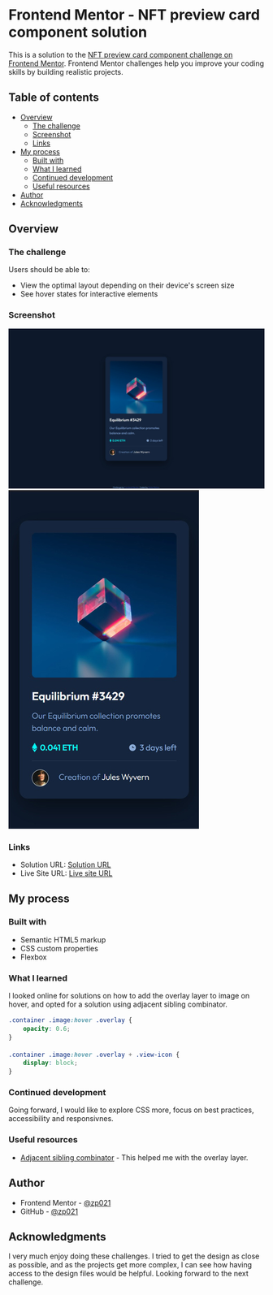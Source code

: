 # Frontend Mentor - NFT preview card component solution

This is a solution to the [NFT preview card component challenge on Frontend Mentor](https://www.frontendmentor.io/challenges/nft-preview-card-component-SbdUL_w0U). Frontend Mentor challenges help you improve your coding skills by building realistic projects.

## Table of contents

- [Overview](#overview)
  - [The challenge](#the-challenge)
  - [Screenshot](#screenshot)
  - [Links](#links)
- [My process](#my-process)
  - [Built with](#built-with)
  - [What I learned](#what-i-learned)
  - [Continued development](#continued-development)
  - [Useful resources](#useful-resources)
- [Author](#author)
- [Acknowledgments](#acknowledgments)

## Overview

### The challenge

Users should be able to:

- View the optimal layout depending on their device's screen size
- See hover states for interactive elements

### Screenshot

![](./desktop.jpg)
![](./mobile.jpg)

### Links

- Solution URL: [Solution URL](https://your-solution-url.com)
- Live Site URL: [Live site URL](https://zp021-nft-preview-card-component.netlify.app)

## My process

### Built with

- Semantic HTML5 markup
- CSS custom properties
- Flexbox

### What I learned

I looked online for solutions on how to add the overlay layer to image on hover, and opted for a solution using adjacent sibling combinator.

```css
.container .image:hover .overlay {
    opacity: 0.6;
}

.container .image:hover .overlay + .view-icon {
    display: block;
}
```

### Continued development

Going forward, I would like to explore CSS more, focus on best practices, accessibility and responsivnes.

### Useful resources

- [Adjacent sibling combinator](https://developer.mozilla.org/en-US/docs/Web/CSS/Adjacent_sibling_combinator) - This helped me with the overlay layer.


## Author

- Frontend Mentor - [@zp021](https://www.frontendmentor.io/profile/zp021)
- GitHub - [@zp021](https://github.com/zp021)

## Acknowledgments

I very much enjoy doing these challenges. I tried to get the design as close as possible, and as the projects get more complex, I can see how having access to the design files would be helpful. Looking forward to the next challenge.


```
